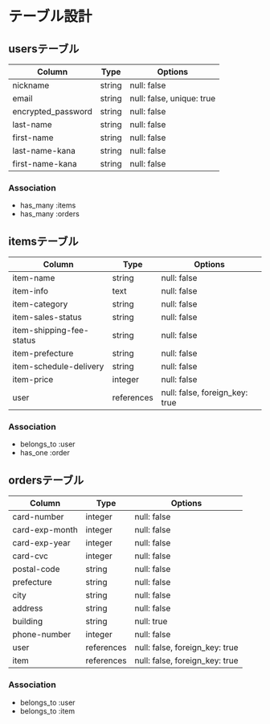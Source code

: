 # テーブル設計

## usersテーブル
| Column             | Type   | Options                   |
| ------------------ | ------ | ------------------------- |
| nickname           | string | null: false               |
| email              | string | null: false, unique: true |
| encrypted_password | string | null: false               |
| last-name          | string | null: false               |
| first-name         | string | null: false               |
| last-name-kana     | string | null: false               |
| first-name-kana    | string | null: false               |

### Association
- has_many :items
- has_many :orders

## itemsテーブル
| Column                   | Type       | Options                        |
| ------------------------ | ---------- | ------------------------------ |
| item-name                | string     | null: false                    |
| item-info                | text       | null: false                    |
| item-category            | string     | null: false                    |
| item-sales-status        | string     | null: false                    |
| item-shipping-fee-status | string     | null: false                    |
| item-prefecture          | string     | null: false                    |
| item-schedule-delivery   | string     | null: false                    |
| item-price               | integer    | null: false                    |
| user                     | references | null: false, foreign_key: true |

### Association
- belongs_to :user
- has_one :order

## ordersテーブル
| Column         | Type       | Options                        |
| -------------- | ---------- | ------------------------------ |
| card-number    | integer    | null: false                    |
| card-exp-month | integer    | null: false                    |
| card-exp-year  | integer    | null: false                    |
| card-cvc       | integer    | null: false                    |
| postal-code    | string     | null: false                    |
| prefecture     | string     | null: false                    |
| city           | string     | null: false                    |
| address        | string     | null: false                    |
| building       | string     | null: true                     |
| phone-number   | integer    | null: false                    |
| user           | references | null: false, foreign_key: true |
| item           | references | null: false, foreign_key: true |

### Association
- belongs_to :user
- belongs_to :item